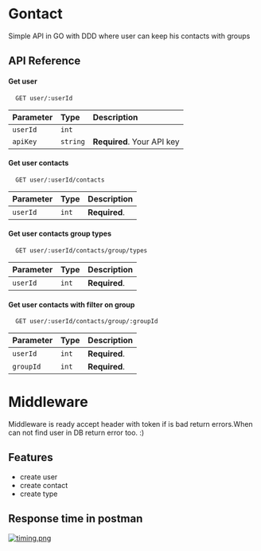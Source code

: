 
# Gontact

Simple API in GO with DDD where user can keep his contacts with groups 

## API Reference

#### Get user

```http
  GET user/:userId
```

| Parameter | Type     | Description                |
| :-------- | :------- | :------------------------- |
| `userId` | `int` |  |
| `apiKey` | `string` | **Required**. Your API key |

#### Get user contacts

```http
  GET user/:userId/contacts
```

| Parameter | Type     | Description                       |
| :-------- | :------- | :-------------------------------- |
| `userId`      | `int` | **Required**. |

#### Get user contacts group types

```http
  GET user/:userId/contacts/group/types
```

| Parameter | Type     | Description                       |
| :-------- | :------- | :-------------------------------- |
| `userId`      | `int` | **Required**. |

#### Get user contacts with filter on group

```http
  GET user/:userId/contacts/group/:groupId
```

| Parameter | Type     | Description                       |
| :-------- | :------- | :-------------------------------- |
| `userId`      | `int` | **Required**. |
| `groupId`      | `int` | **Required**. |

# Middleware

Middleware is ready accept header with token if is bad return errors.When can not find user in DB return error too. :) 

## Features

- create user 
- create contact
- create type 

## Response time in postman
[![timing.png](https://i.postimg.cc/qvh8jdj3/timing.png)](https://postimg.cc/CR0Bx9yh)
